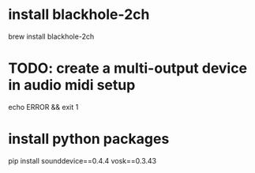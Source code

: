 # install blackhole-2ch
brew install blackhole-2ch

# TODO: create a multi-output device in audio midi setup
echo ERROR && exit 1

# install python packages
pip install sounddevice==0.4.4 vosk==0.3.43
